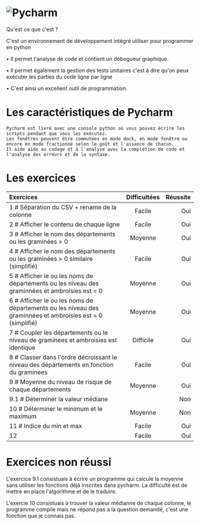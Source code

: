 ![Pycharm](D:/ALTERNANCE/Images.jpg "PyCharm_Icon.svg.jpg")
====================
 Qu'est ce que c'est ? 

C'est un environnement de développement intégré utiliser pour programmer en python

  • Il permet l'analyse de code et contient un débogueur graphique.
  
  • Il permet également la gestion des tests unitaires c'est à dire qu'on peux exécuter les parties du code ligne par ligne

  • C'est ainsi un excellent outil de programmation.

 Les caractéristiques de Pycharm 
 =====================================
    Pycharm est livré avec une console python où vous pouvez écrire les scripts pendant que vous les exécutez. 
    Les fenêtres peuvent être commutées en mode dock, en mode fenêtre ou encore en mode fractionné selon le goût et l'aisance de chacun.
    Il aide aide au codage et à l'analyse avec la complétion de code et l'analyse des erreurs et de la syntaxe.
    
 Les exercices 
 =============================
 
| Exercices  | Difficultées          | Réussite |
| :--------------- |:---------------:| -----:|
| 1 # Séparation du CSV + rename de la colonne |   Facile        |  Oui |
| 2 # Afficher le contenu de chaque ligne |   Facile        |   Oui |
| 3 # Afficher le nom des départements ou les graminées > 0 |   Moyenne        |    Oui |
| 4 # Afficher le nom des départements ou les graminées > 0 similaire (simplifié) |   Facile        |  Oui |
| 5 # Afficher le ou les noms de départements ou les niveau des graminnées et ambroisies est = 0 |   Moyenne       |   Oui |
| 6 # Afficher le ou les noms de départements ou les niveau des graminnées et ambroisies est = 0 (simplifié) |   Moyenne        |    Oui | 
| 7 # Coupler les départements ou le niveau de graminees et ambroisies est identique |   Difficile        |  Oui |
| 8 # Classer dans l'ordre décroissant le niveau des départements en fonction du graminees |   Facile        |   Oui |
| 9 # Moyenne du niveau de risque de chaque départements |   Moyenne        |    Oui |
| 9.1 # Déterminer la valeur médiane |           |    Non |
| 10  # Déterminer le minimum et le maximum|   Moyenne        |  Non |
| 11  # Indice du min et max |   Facile        |    Oui |
| 12|   Facile       |    Oui |

Exercices non réussi
=================

L'exercice 9.1 consistuais à écrire un programme qui calcule la moyenne sans utiliser les fonctions déjà inscrites dans pycharm. La difficulté est de mettre en place l'algorithme et de le traduire.

L'exercie 10 consistuais à trouver la valeur médianne de chaque colonne, le programme compile mais ne répond pas à la question demandé, c'est une fonction que je connais pas.
